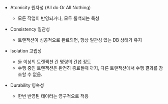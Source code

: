 - Atomicity 원자성 (All do Or All Nothing)
	- 모든 작업이 반영되거나, 모두 롤백되는 특성
	
- Consistency 일관성
	- 트랜잭션이 성공적으로 완료되면, 항상 일관성 있는 DB 상태가 유지

- Isolation 고립성
	- 둘 이상의 트랜잭션 간 명령의 간섭 정도
	- 수행 중인 트랜잭션은 완전히 종료될때 까지, 다른 트랜잭션에서 수행 결과를 참조할 수 없음.

- Durability 영속성
	- 한번 반영된 데이터는 영구적으로 적용
